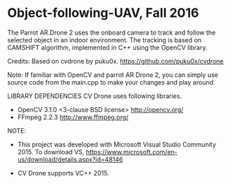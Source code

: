 # Object-following-UAV, Fall 2016
The Parrot AR.Drone 2 uses the onboard camera to track and follow the selected object in an indoor environment. The tracking is based on CAMSHIFT algorithm, implemented in C++ using the OpenCV library. 

Credits:
	Based on cvdrone by puku0x.
	https://github.com/puku0x/cvdrone

Note: 
	If familiar with OpenCV and parrot AR Drone 2, you can simply use source code from the main.cpp to make your changes and play around.


LIBRARY DEPENDENCIES
  CV Drone uses following libraries.
  - OpenCV 3.1.0 <3-clause BSD license>
    http://opencv.org/
  - FFmpeg 2.2.3 <LGPL v2.1 license>
    http://www.ffmpeg.org/
  
NOTE:
 - This project was developed with Microsoft Visual Studio Community 2015.
     To download VS, https://www.microsoft.com/en-us/download/details.aspx?id=48146

 - CV Drone supports VC++ 2015.
